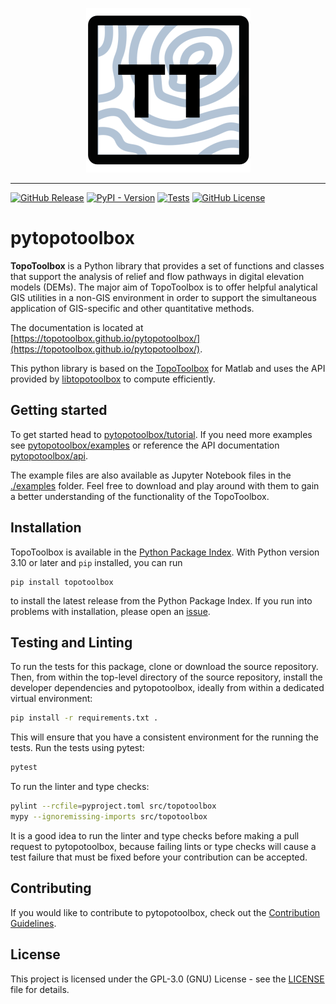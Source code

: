 <p align="center">
  <img src="https://github.com/topotoolbox/pytopotoolbox/blob/main/docs/logo.png?raw=true" alt="pytopotoolbox Logo">
</p>

-------------------

[![GitHub Release](https://img.shields.io/github/v/release/topotoolbox/pytopotoolbox)](https://github.com/TopoToolbox/pytopotoolbox/releases/tag/v0.0.1)
[![PyPI - Version](https://img.shields.io/pypi/v/topotoolbox)](https://pypi.org/project/topotoolbox/)
[![Tests](https://github.com/topotoolbox/pytopotoolbox/workflows/CI/badge.svg)](https://github.com/topotoolbox/pytopotoolbox/actions)
[![GitHub License](https://img.shields.io/github/license/topotoolbox/pytopotoolbox)](https://github.com/TopoToolbox/pytopotoolbox#GPL-3.0-1-ov-file)

# pytopotoolbox

**TopoToolbox** is a Python library that provides a set of functions and classes that support the analysis of relief and flow pathways in digital elevation models (DEMs). The major aim of TopoToolbox is to offer helpful analytical GIS utilities in a non-GIS environment in order to support the simultaneous application of GIS-specific and other quantitative methods.

The documentation is located at [https://topotoolbox.github.io/pytopotoolbox/](https://topotoolbox.github.io/pytopotoolbox/).

This python library is based on the [TopoToolbox](https://topotoolbox.wordpress.com/) for Matlab and uses the API provided by [libtopotoolbox](https://topotoolbox.github.io/libtopotoolbox/) to compute efficiently.

## Getting started

To get started head to [pytopotoolbox/tutorial](https://topotoolbox.github.io/pytopotoolbox/tutorial.html). If you need more examples see [pytopotoolbox/examples](https://topotoolbox.github.io/pytopotoolbox/examples.html) or reference the API documentation [pytopotoolbox/api](https://topotoolbox.github.io/pytopotoolbox/api.html).

The example files are also available as Jupyter Notebook files in the [./examples](/examples/) folder. Feel free to download and play around with them to gain a better understanding of the functionality of the TopoToolbox.

## Installation

TopoToolbox is available in the [Python Package
Index](https://pypi.org/project/topotoolbox/). With Python version 3.10
or later and `pip` installed, you can run

```
pip install topotoolbox
```

to install the latest release from the Python Package Index. If you
run into problems with installation, please open an
[issue](https://github.com/TopoToolbox/pytopotoolbox/issues/new/).

## Testing and Linting

To run the tests for this package, clone or download the source
repository. Then, from within the top-level directory of the source
repository, install the developer dependencies and pytopotoolbox,
ideally from within a dedicated virtual environment:

```bash
pip install -r requirements.txt .
```

This will ensure that you have a consistent environment for the
running the tests. Run the tests using pytest:

```bash
pytest
```

To run the linter and type checks:

```bash
pylint --rcfile=pyproject.toml src/topotoolbox
mypy --ignoremissing-imports src/topotoolbox
```

It is a good idea to run the linter and type checks before making a
pull request to pytopotoolbox, because failing lints or type checks
will cause a test failure that must be fixed before your contribution
can be accepted.

## Contributing

If you would like to contribute to pytopotoolbox, check out the [Contribution Guidelines](./CONTRIBUTING.md).

## License

This project is licensed under the GPL-3.0 (GNU) License - see the [LICENSE](./LICENSE) file for details.

